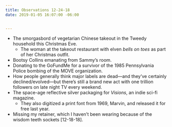 ```yaml
---
title: Observations 12-24-18
date: 2019-01-05 16:07:00 -06:00


---
```


- The smorgasbord of vegetarian Chinese takeout in the Tweedy household this Christmas Eve.
	- The woman at the takeout restaurant with elven *bells on toes* as part of her Christmas outfit.
- Bootsy Collins emanating from Sammy’s room.
- Donating to the GoFundMe for a survivor of the 1985 Pennsylvania Police bombing of the MOVE organization.
- How people generally think major labels are dead—and they’ve certainly declined/evolved—but there’s still a brand new act with one trillion followers on late night TV every weekend.
- The space-age reflective silver packaging for *Visions*, an indie sci-fi magazine.
	- They also digitized a print font from 1969, Marvin, and released it for free last year.
- Missing my retainer, which I haven’t been wearing because of the wisdom teeth sockets [12-18-18].
